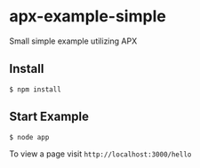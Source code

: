 apx-example-simple
==================

Small simple example utilizing APX

## Install

```
$ npm install
```

## Start Example

```
$ node app
```

To view a page visit `http://localhost:3000/hello`